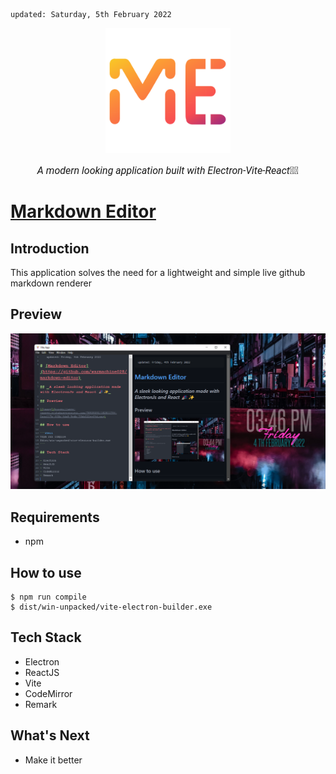     updated: Saturday, 5th February 2022

<div align="center">
    <a href="https://github.com/warmachine028/markdown-editor">
        <img width=200 src="https://github.com/warmachine028/markdown-editor/blob/main/assets/icon.png" alt="markdown-editor">
    </a>
    <p style="font-family: roboto, calibri; font-size:12pt; font-style:italic"> A modern looking application built with Electron-Vite-React🎉✨</p>
</div>

# [Markdown Editor](https://github.com/warmachine028/markdown-editor)

## Introduction

This application solves the need for a lightweight and simple live github markdown renderer

## Preview

![image](https://github.com/warmachine028/markdown-editor/blob/main/assets/preview.png)

## Requirements

- npm

## How to use

```shell
$ npm run compile
$ dist/win-unpacked/vite-electron-builder.exe
```

## Tech Stack

- Electron
- ReactJS
- Vite
- CodeMirror
- Remark

## What's Next

- Make it better

